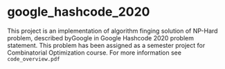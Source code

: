 # google_hashcode_2020
This project is an implementation of algorithm finging solution of NP-Hard problem, described byGoogle in Google Hashcode 2020 problem statement. This problem  has been assigned as a semester project for Combinatorial Optimization course. For more information see `code_overview.pdf`